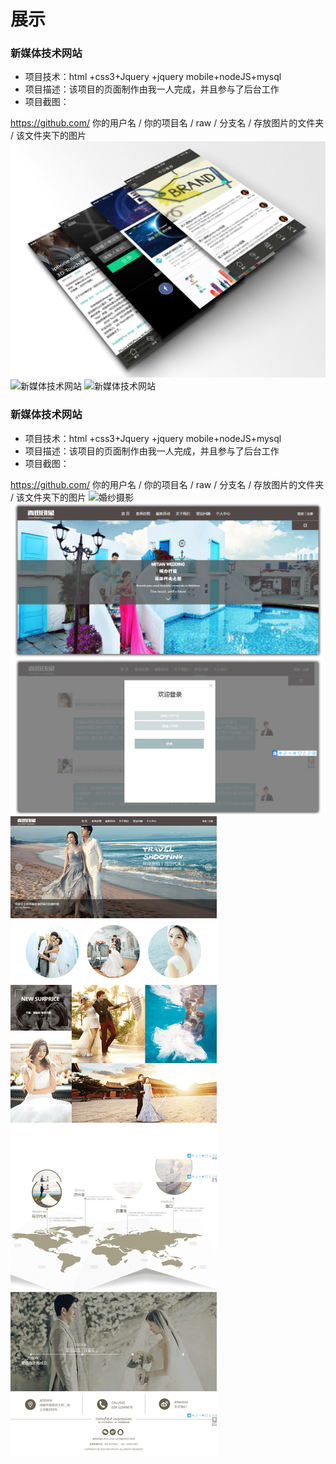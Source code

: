 展示
=========
### 新媒体技术网站
* 项目技术：html +css3+Jquery +jquery mobile+nodeJS+mysql
* 项目描述：该项目的页面制作由我一人完成，并且参与了后台工作
* 项目截图：<br/>

https://github.com/ 你的用户名 / 你的项目名 / raw / 分支名 / 存放图片的文件夹 / 该文件夹下的图片
![新媒体技术网站](https://github.com/lsl233/work/raw/master/img/ph1.jpg "新媒体技术网站")  
![新媒体技术网站](https://github.com/lsl233/work/raw/master/img/ph2.png "新媒体技术网站")
![新媒体技术网站](https://github.com/lsl233/work/raw/master/img/ph3.png "新媒体技术网站")

### 新媒体技术网站
* 项目技术：html +css3+Jquery +jquery mobile+nodeJS+mysql
* 项目描述：该项目的页面制作由我一人完成，并且参与了后台工作
* 项目截图：<br/>

https://github.com/ 你的用户名 / 你的项目名 / raw / 分支名 / 存放图片的文件夹 / 该文件夹下的图片
![婚纱摄影](https://github.com/lsl233/work/raw/master/img/hs1.jpg "婚纱摄影")  
![婚纱摄影](https://github.com/lsl233/work/raw/master/img/hs2.png "婚纱摄影")
![婚纱摄影](https://github.com/lsl233/work/raw/master/img/hs3.png "婚纱摄影")
![婚纱摄影](https://github.com/lsl233/work/raw/master/img/hs4.png "婚纱摄影")
